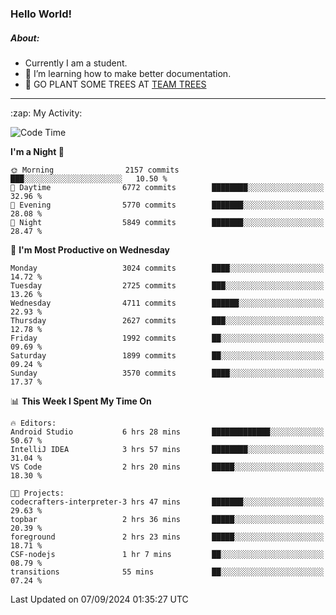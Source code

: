 ### Hello World!

##### About:
- Currently I am a student.
- 🌱 I’m learning how to make better documentation.
- 🌱 GO PLANT SOME TREES AT [TEAM TREES](https://teamtrees.org/)

---
  <summary>:zap: My Activity:</summary>
  
<!--START_SECTION:waka-->
![Code Time](http://img.shields.io/badge/Code%20Time-1%2C440%20hrs%2042%20mins-blue)

**I'm a Night 🦉** 

```text
🌞 Morning                2157 commits        ███░░░░░░░░░░░░░░░░░░░░░░   10.50 % 
🌆 Daytime                6772 commits        ████████░░░░░░░░░░░░░░░░░   32.96 % 
🌃 Evening                5770 commits        ███████░░░░░░░░░░░░░░░░░░   28.08 % 
🌙 Night                  5849 commits        ███████░░░░░░░░░░░░░░░░░░   28.47 % 
```
📅 **I'm Most Productive on Wednesday** 

```text
Monday                   3024 commits        ████░░░░░░░░░░░░░░░░░░░░░   14.72 % 
Tuesday                  2725 commits        ███░░░░░░░░░░░░░░░░░░░░░░   13.26 % 
Wednesday                4711 commits        ██████░░░░░░░░░░░░░░░░░░░   22.93 % 
Thursday                 2627 commits        ███░░░░░░░░░░░░░░░░░░░░░░   12.78 % 
Friday                   1992 commits        ██░░░░░░░░░░░░░░░░░░░░░░░   09.69 % 
Saturday                 1899 commits        ██░░░░░░░░░░░░░░░░░░░░░░░   09.24 % 
Sunday                   3570 commits        ████░░░░░░░░░░░░░░░░░░░░░   17.37 % 
```


📊 **This Week I Spent My Time On** 

```text
🔥 Editors: 
Android Studio           6 hrs 28 mins       █████████████░░░░░░░░░░░░   50.67 % 
IntelliJ IDEA            3 hrs 57 mins       ████████░░░░░░░░░░░░░░░░░   31.04 % 
VS Code                  2 hrs 20 mins       █████░░░░░░░░░░░░░░░░░░░░   18.30 % 

🐱‍💻 Projects: 
codecrafters-interpreter-3 hrs 47 mins       ███████░░░░░░░░░░░░░░░░░░   29.63 % 
topbar                   2 hrs 36 mins       █████░░░░░░░░░░░░░░░░░░░░   20.39 % 
foreground               2 hrs 23 mins       █████░░░░░░░░░░░░░░░░░░░░   18.71 % 
CSF-nodejs               1 hr 7 mins         ██░░░░░░░░░░░░░░░░░░░░░░░   08.79 % 
transitions              55 mins             ██░░░░░░░░░░░░░░░░░░░░░░░   07.24 % 
```


 Last Updated on 07/09/2024 01:35:27 UTC
<!--END_SECTION:waka-->
